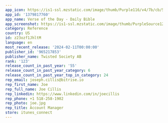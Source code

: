 ```yaml
---
app_icon: https://is1-ssl.mzstatic.com/image/thumb/Purple116/v4/7b/cb/5d/7bcb5d3e-d122-2f3a-c91c-15b56ca5e261/AppIcon-0-0-1x_U007emarketing-0-10-0-sRGB-85-220.png/1024x1024bb.png
app_id: '1379817760'
app_name: Verse of the Day - Daily Bible
app_screenshot: https://is1-ssl.mzstatic.com/image/thumb/PurpleSource126/v4/ee/af/63/eeaf6352-2934-671f-9eb1-217bd01f0f4a/ff75a109-51c2-47b2-802b-c5acc5c17af2_screen-55-2-1.png/1242x2208bb.png
category: Reference
country: US
id: z23ozf1JhltM
language: en
most_recent_release: '2024-02-11T00:00:00'
publisher_id: '965217853'
publisher_name: Twisted Society AB
rank: '123'
release_count_in_past_year: '55'
release_count_in_past_year_category: 6
release_count_in_past_year_top_in_category: 24
rep_email: joseph.cillis@bitrise.io
rep_first_name: Joe
rep_full_name: Joe Cillis
rep_linkedin: https://www.linkedin.com/in/joecillis
rep_phone: +1 518-258-1902
rep_photo: joe.jpg
rep_title: Account Manager
store: itunes_connect
---
```

